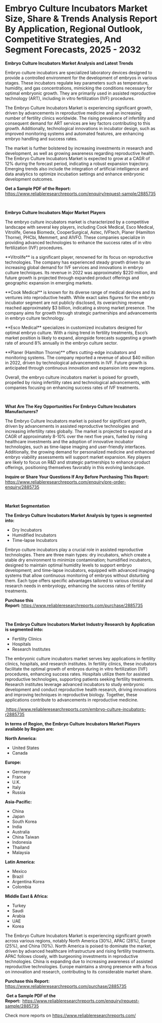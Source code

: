 <p><h1>Embryo Culture Incubators Market Size, Share & Trends Analysis Report By Application, Regional Outlook, Competitive Strategies, And Segment Forecasts, 2025 - 2032</h1></p><p><strong>Embryo Culture Incubators Market Analysis and Latest Trends</strong></p>
<p><p>Embryo culture incubators are specialized laboratory devices designed to provide a controlled environment for the development of embryos in various stages. These incubators regulate key parameters such as temperature, humidity, and gas concentrations, mimicking the conditions necessary for optimal embryonic growth. They are primarily used in assisted reproductive technology (ART), including in vitro fertilization (IVF) procedures.</p><p>The Embryo Culture Incubators Market is experiencing significant growth, driven by advancements in reproductive medicine and an increasing number of fertility clinics worldwide. The rising prevalence of infertility and consequent demand for ART services are key factors contributing to this growth. Additionally, technological innovations in incubator design, such as improved monitoring systems and automated features, are enhancing embryo handling and success rates.</p><p>The market is further bolstered by increasing investments in research and development, as well as growing awareness regarding reproductive health. The Embryo Culture Incubators Market is expected to grow at a CAGR of 12% during the forecast period, indicating a robust expansion trajectory. Emerging trends also include the integration of artificial intelligence and data analytics to optimize incubation settings and enhance embryonic development outcomes.</p></p>
<p><strong>Get a Sample PDF of the Report:&nbsp;</strong> <a href="https://www.reliableresearchreports.com/enquiry/request-sample/2885735?utm_campaign=2245&utm_medium=2&utm_source=Github&utm_content=ia&utm_term=13032025&utm_id=embryo-culture-incubators">https://www.reliableresearchreports.com/enquiry/request-sample/2885735</a></p>
<p>&nbsp;</p>
<p><strong>Embryo Culture Incubators Major Market Players</strong></p>
<p><p>The embryo culture incubators market is characterized by a competitive landscape with several key players, including Cook Medical, Esco Medical, Vitrolife, Genea Biomedx, CooperSurgical, Astec, IVFtech, Planer (Hamilton Thorne), PHCbi, Memmert, and AIVFO. These companies specialize in providing advanced technologies to enhance the success rates of in vitro fertilization (IVF) procedures.</p><p>**Vitrolife** is a significant player, renowned for its focus on reproductive technologies. The company has experienced steady growth driven by an increasing global demand for IVF services and innovations in embryo culture techniques. Its revenue in 2022 was approximately $220 million, and future growth is projected through expanded product offerings and geographic expansion in emerging markets.</p><p>**Cook Medical** is known for its diverse range of medical devices and its ventures into reproductive health. While exact sales figures for the embryo incubator segment are not publicly disclosed, its overarching revenue reached approximately $3 billion, indicating a strong market presence. The company aims for growth through strategic partnerships and advancements in embryo culture technology.</p><p>**Esco Medical** specializes in customized incubators designed for optimal embryo culture. With a rising trend in fertility treatments, Esco’s market position is likely to expand, alongside forecasts suggesting a growth rate of around 8% annually in the embryo culture sector.</p><p>**Planer (Hamilton Thorne)** offers cutting-edge incubators and monitoring systems. The company reported a revenue of about $40 million in 2022, driven by technological advancements in IVF. Future growth is anticipated through continuous innovation and expansion into new regions.</p><p>Overall, the embryo culture incubators market is poised for growth, propelled by rising infertility rates and technological advancements, with companies focusing on enhancing success rates of IVF treatments.</p></p>
<p>&nbsp;</p>
<p><strong>What Are The Key Opportunities For Embryo Culture Incubators Manufacturers?</strong></p>
<p><p>The Embryo Culture Incubators market is poised for significant growth, driven by advancements in assisted reproductive technologies and increasing infertility rates globally. The market is projected to expand at a CAGR of approximately 8-10% over the next five years, fueled by rising healthcare investments and the adoption of innovative incubator technologies, such as time-lapse imaging and user-friendly interfaces. Additionally, the growing demand for personalized medicine and enhanced embryo viability assessments will support market expansion. Key players are likely to focus on R&D and strategic partnerships to enhance product offerings, positioning themselves favorably in this evolving landscape.</p></p>
<p><strong>Inquire or Share Your Questions If Any Before Purchasing This Report:</strong> <a href="https://www.reliableresearchreports.com/enquiry/pre-order-enquiry/2885735?utm_campaign=2245&utm_medium=2&utm_source=Github&utm_content=ia&utm_term=13032025&utm_id=embryo-culture-incubators">https://www.reliableresearchreports.com/enquiry/pre-order-enquiry/2885735</a></p>
<p>&nbsp;</p>
<p><strong>Market Segmentation</strong></p>
<p><strong>The Embryo Culture Incubators Market Analysis by types is segmented into:</strong></p>
<p><ul><li>Dry Incubators</li><li>Humidified Incubators</li><li>Time-lapse Incubators</li></ul></p>
<p><p>Embryo culture incubators play a crucial role in assisted reproductive technologies. There are three main types: dry incubators, which create a stable dry environment to minimize contamination; humidified incubators, designed to maintain optimal humidity levels to support embryo development; and time-lapse incubators, equipped with advanced imaging systems that allow continuous monitoring of embryos without disturbing them. Each type offers specific advantages tailored to various clinical and research needs in embryology, enhancing the success rates of fertility treatments.</p></p>
<p><strong>Purchase this Report:&nbsp;</strong><a href="https://www.reliableresearchreports.com/purchase/2885735?utm_campaign=2245&utm_medium=2&utm_source=Github&utm_content=ia&utm_term=13032025&utm_id=embryo-culture-incubators">https://www.reliableresearchreports.com/purchase/2885735</a></p>
<p>&nbsp;</p>
<p><strong>The Embryo Culture Incubators Market Industry Research by Application is segmented into:</strong></p>
<p><ul><li>Fertility Clinics</li><li>Hospitals</li><li>Research Institutes</li></ul></p>
<p><p>The embryonic culture incubators market serves key applications in fertility clinics, hospitals, and research institutes. In fertility clinics, these incubators facilitate the optimal growth of embryos during in vitro fertilization (IVF) procedures, enhancing success rates. Hospitals utilize them for assisted reproductive technologies, supporting patients seeking fertility treatments. Research institutes leverage advanced incubators to study embryonic development and conduct reproductive health research, driving innovations and improving techniques in reproductive biology. Together, these applications contribute to advancements in reproductive medicine.</p></p>
<p><a href="https://www.reliableresearchreports.com/embryo-culture-incubators-r2885735?utm_campaign=2245&utm_medium=2&utm_source=Github&utm_content=ia&utm_term=13032025&utm_id=embryo-culture-incubators">&nbsp;https://www.reliableresearchreports.com/embryo-culture-incubators-r2885735</a></p>
<p><strong>In terms of Region, the Embryo Culture Incubators Market Players available by Region are:</strong></p>
<p>
    <p> <strong> North America: </strong>
        <ul>
            <li>United States</li>
            <li>Canada</li>
        </ul>
        </p> 
    <p> <strong> Europe: </strong>
        <ul>
            <li>Germany</li>
            <li>France</li>
            <li>U.K.</li>
            <li>Italy</li>
            <li>Russia</li>
        </ul>
        </p> 
    <p> <strong> Asia-Pacific: </strong>
        <ul>
            <li>China</li>
            <li>Japan</li>
            <li>South Korea</li>
            <li>India</li>
            <li>Australia</li>
            <li>China Taiwan</li>
            <li>Indonesia</li>
            <li>Thailand</li>
            <li>Malaysia</li>
        </ul>
        </p> 
    <p> <strong> Latin America: </strong>
        <ul>
            <li>Mexico</li>
            <li>Brazil</li>
            <li>Argentina Korea</li>
            <li>Colombia</li>
        </ul>
        </p> 
    <p> <strong> Middle East & Africa: </strong>
        <ul>
            <li>Turkey</li>
            <li>Saudi</li>
            <li>Arabia</li>
            <li>UAE</li>
            <li>Korea</li>
        </ul>
    </p>
    </p>
<p><p>The Embryo Culture Incubators Market is experiencing significant growth across various regions, notably North America (30%), APAC (28%), Europe (25%), and China (10%). North America is poised to dominate the market, driven by advanced healthcare infrastructure and rising fertility treatments. APAC follows closely, with burgeoning investments in reproductive technologies. China is expanding due to increasing awareness of assisted reproductive technologies. Europe maintains a strong presence with a focus on innovation and research, contributing to its considerable market share.</p></p>
<p><strong>Purchase this Report: </strong><a href="https://www.reliableresearchreports.com/purchase/2885735?utm_campaign=2245&utm_medium=2&utm_source=Github&utm_content=ia&utm_term=13032025&utm_id=embryo-culture-incubators">https://www.reliableresearchreports.com/purchase/2885735</a></p>
<p>&nbsp;<strong>Get a Sample PDF of the Report:&nbsp;&nbsp;</strong><a href="https://www.reliableresearchreports.com/enquiry/request-sample/2885735?utm_campaign=2245&utm_medium=2&utm_source=Github&utm_content=ia&utm_term=13032025&utm_id=embryo-culture-incubators">https://www.reliableresearchreports.com/enquiry/request-sample/2885735</a></p>
<p><strong></strong></p>
<p>Check more reports on <a href="https://www.reliableresearchreports.com/?utm_campaign=2245&utm_medium=2&utm_source=Github&utm_content=ia&utm_term=13032025&utm_id=embryo-culture-incubators">https://www.reliableresearchreports.com/</a></p>